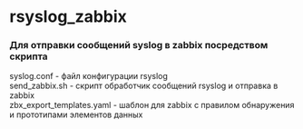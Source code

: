 # rsyslog_zabbix
### Для отправки сообщений syslog в zabbix посредством скрипта

syslog.conf - файл конфигурации rsyslog  
send_zabbix.sh - скрипт обработчик сообщений rsyslog и отправка в zabbix  
zbx_export_templates.yaml - шаблон для zabbix с правилом обнаружения и прототипами элементов данных  
